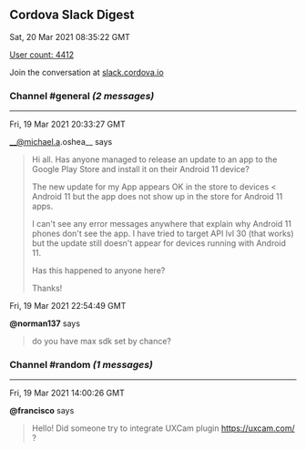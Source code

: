 ## Cordova Slack Digest
Sat, 20 Mar 2021 08:35:22 GMT

[User count: 4412](https://cordova.slack.com/)


Join the conversation at [slack.cordova.io](http://slack.cordova.io/)

### __Channel #general__ _(2 messages)_
---

Fri, 19 Mar 2021 20:33:27 GMT

__@michael.a.oshea__ says 
> Hi all. Has anyone managed to release an update to an app to the Google Play Store and install it on their Android 11 device?
> 
> The new update for my App appears OK in the store to devices &lt; Android 11 but the app does not show up in the store for Android 11 apps.
> 
> I can't see any error messages anywhere that explain why Android 11 phones don't see the app. I have tried to target API lvl 30 (that works) but the update still doesn't appear for devices running with Android 11.
> 
> Has this happened to anyone here?
> 
> Thanks!
> 

Fri, 19 Mar 2021 22:54:49 GMT

__@norman137__ says 
> do you have max sdk set by chance?
> 

### __Channel #random__ _(1 messages)_
---

Fri, 19 Mar 2021 14:00:26 GMT

__@francisco__ says 
> Hello! Did someone try to integrate UXCam plugin <https://uxcam.com/> ?
> 
